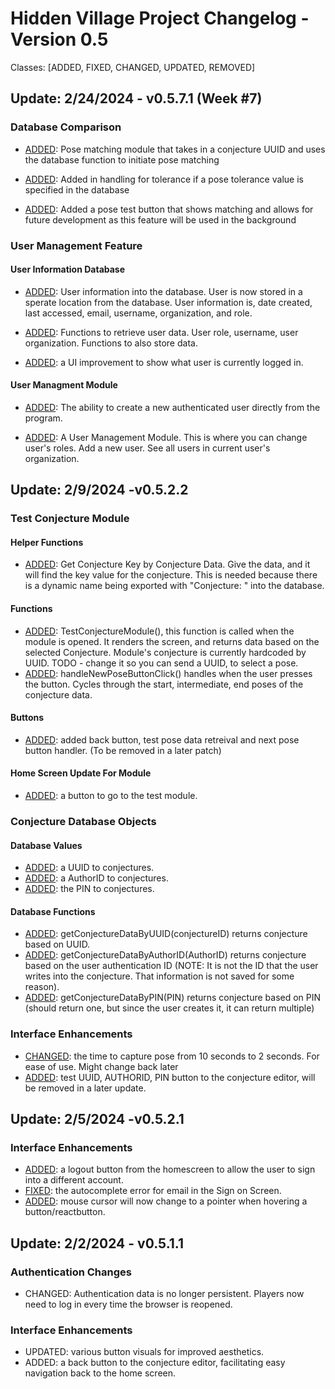 # Hidden Village Project Changelog - Version 0.5
Classes: [ADDED, FIXED, CHANGED, UPDATED, REMOVED]

## Update: 2/24/2024 - v0.5.7.1 (Week #7)
### Database Comparison
- [ADDED](https://github.com/T0rt13/hidden_village_v0.5/pull/11): Pose matching module that takes in a conjecture UUID and uses the database function to initiate pose matching

- [ADDED](https://github.com/T0rt13/hidden_village_v0.5/pull/11): Added in handling for tolerance if a pose tolerance value is specified in the database

- [ADDED](https://github.com/T0rt13/hidden_village_v0.5/pull/11): Added a pose test button that shows matching and allows for future development as this feature will be used in the background

### User Management Feature
#### User Information Database
- [ADDED](https://github.com/T0rt13/hidden_village_v0.5/pull/12): User information into the database. User is now stored in a sperate location from the database. User information is, date created, last accessed, email, username, organization, and role.

- [ADDED](https://github.com/T0rt13/hidden_village_v0.5/pull/12): Functions to retrieve user data. User role, username, user organization. Functions to also store data.

- [ADDED](https://github.com/T0rt13/hidden_village_v0.5/pull/12): a UI improvement to show what user is currently logged in.

#### User Managment Module
- [ADDED](https://github.com/T0rt13/hidden_village_v0.5/pull/12): The ability to create a new authenticated user directly from the program.

- [ADDED](https://github.com/T0rt13/hidden_village_v0.5/pull/12): A User Management Module. This is where you can change user's roles. Add a new user. See all users in current user's organization.

## Update: 2/9/2024 -v0.5.2.2
### Test Conjecture Module
#### Helper Functions 
- [ADDED](https://github.com/T0rt13/hidden_village_v0.5/pull/9): Get Conjecture Key by Conjecture Data. Give the data, and it will find the key value for the conjecture. This is needed because there is a dynamic name being exported with "Conjecture: " into the database.
#### Functions
- [ADDED](https://github.com/T0rt13/hidden_village_v0.5/pull/9): TestConjectureModule(), this function is called when the module is opened. It renders the screen, and returns data based on the selected Conjecture. Module's conjecture is currently hardcoded by UUID. TODO - change it so you can send a UUID, to select a pose.
- [ADDED](https://github.com/T0rt13/hidden_village_v0.5/pull/9): handleNewPoseButtonClick() handles when the user presses the button. Cycles through the start, intermediate, end poses of the conjecture data.
#### Buttons
- [ADDED](https://github.com/T0rt13/hidden_village_v0.5/pull/9): added back button, test pose data retreival and next pose button handler. (To be removed in a later patch)
#### Home Screen Update For Module
- [ADDED](https://github.com/T0rt13/hidden_village_v0.5/pull/9): a button to go to the test module.
### Conjecture Database Objects
#### Database Values
- [ADDED](https://github.com/T0rt13/hidden_village_v0.5/pull/6): a UUID to conjectures.
- [ADDED](https://github.com/T0rt13/hidden_village_v0.5/pull/7): a AuthorID to conjectures.
- [ADDED](https://github.com/T0rt13/hidden_village_v0.5/pull/7): the PIN to conjectures.
#### Database Functions
- [ADDED](https://github.com/T0rt13/hidden_village_v0.5/pull/7): getConjectureDataByUUID(conjectureID) returns conjecture based on UUID.
- [ADDED](https://github.com/T0rt13/hidden_village_v0.5/pull/7): getConjectureDataByAuthorID(AuthorID) returns conjecture based on the user authentication ID (NOTE: It is not the ID that the user writes into the conjecture. That information is not saved for some reason).
- [ADDED](https://github.com/T0rt13/hidden_village_v0.5/pull/7): getConjectureDataByPIN(PIN) returns conjecture based on PIN (should return one, but since the user creates it, it can return multiple) 

### Interface Enhancements
- [CHANGED](https://github.com/T0rt13/hidden_village_v0.5/pull/6): the time to capture pose from 10 seconds to 2 seconds. For ease of use. Might change back later
- [ADDED](https://github.com/T0rt13/hidden_village_v0.5/pull/7): test UUID, AUTHORID, PIN button to the conjecture editor, will be removed in a later update.

## Update: 2/5/2024 -v0.5.2.1
### Interface Enhancements
- [ADDED](https://github.com/T0rt13/hidden_village_v0.5/pull/5): a logout button from the homescreen to allow the user to sign into a different account.
- [FIXED](https://github.com/T0rt13/hidden_village_v0.5/pull/5): the autocomplete error for email in the Sign on Screen.
- [ADDED](https://github.com/T0rt13/hidden_village_v0.5/pull/5): mouse cursor will now change to a pointer when hovering a button/reactbutton.
  
## Update: 2/2/2024 - v0.5.1.1
### Authentication Changes
- CHANGED: Authentication data is no longer persistent. Players now need to log in every time the browser is reopened.

### Interface Enhancements
- UPDATED: various button visuals for improved aesthetics.
- ADDED: a back button to the conjecture editor, facilitating easy navigation back to the home screen.
